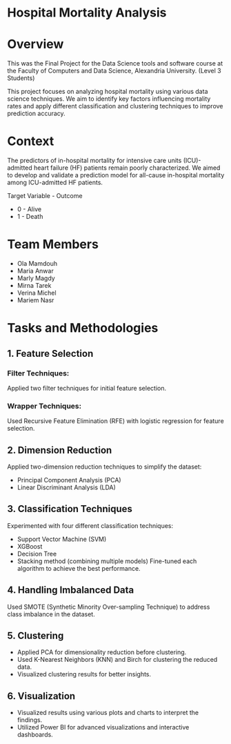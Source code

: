 # Hospital Mortality Analysis
# Overview
This was the Final Project for the Data Science tools and software course at the Faculty of Computers and Data Science, Alexandria University. (Level 3 Students)

This project focuses on analyzing hospital mortality using various data science techniques. We aim to identify key factors influencing mortality rates and apply different classification and clustering techniques to improve prediction accuracy.

# Context
The predictors of in-hospital mortality for intensive care units (ICU)-admitted heart failure (HF) patients remain poorly characterized. We aimed to develop and validate a prediction model for all-cause in-hospital mortality among ICU-admitted HF patients.

Target Variable - Outcome
* 0 - Alive
* 1 - Death

# Team Members
* Ola Mamdouh
* Maria Anwar
* Marly Magdy
* Mirna Tarek
* Verina Michel
* Mariem Nasr

# Tasks and Methodologies
## 1. Feature Selection
### Filter Techniques:

Applied two filter techniques for initial feature selection.
### Wrapper Techniques:

Used Recursive Feature Elimination (RFE) with logistic regression for feature selection.

## 2. Dimension Reduction
Applied two-dimension reduction techniques to simplify the dataset:
* Principal Component Analysis (PCA)
* Linear Discriminant Analysis (LDA)

## 3. Classification Techniques
Experimented with four different classification techniques:

* Support Vector Machine (SVM)
* XGBoost
* Decision Tree
* Stacking method (combining multiple models)
Fine-tuned each algorithm to achieve the best performance.

## 4. Handling Imbalanced Data
Used SMOTE (Synthetic Minority Over-sampling Technique) to address class imbalance in the dataset.

## 5. Clustering
* Applied PCA for dimensionality reduction before clustering.
* Used K-Nearest Neighbors (KNN) and Birch for clustering the reduced data.
* Visualized clustering results for better insights.

## 6. Visualization
* Visualized results using various plots and charts to interpret the findings.
* Utilized Power BI for advanced visualizations and interactive dashboards.
